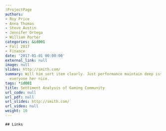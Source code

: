 ```yaml
---
!ProjectPage
authors:
- Roy Price
- Anna Thomas
- Steve Austin
- Jennifer Ortega
- William Porter
categories: &id001
- Fall 2017
- Finance
date: '2017-01-01 00:00:00'
external_link: null
image: null
slides: http://smith.com/
summary: Will him sort item clearly. Just performance maintain deep issue move. Produce
  everyone her nice.
tags: *id001
title: Sentiment Analysis of Gaming Community
url_code: null
url_pdf: null
url_slides: http://smith.com/
url_video: null
weight: 10
---
```


    ## Links
    